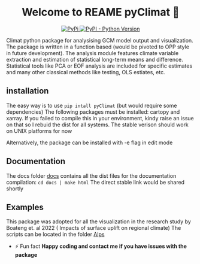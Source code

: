 
<h1 align="center">Welcome to REAME pyClimat 👋</h1>

<p align="center">
<a href="https://pypi.python.org/pypi/py" target="_blank">
  <img src="https://img.shields.io/pypi/v/pyClimat.svg" alt="PyPi">
</a>
<a href="https://pypi.org/project/pyClimat" target="_blank">
  <img src="https://img.shields.io/pypi/pyversions/pyClimat" alt="PyPI - Python Version">
</a>
</h1>

Climat python package for analysising GCM model output and visualization. The package is written in a function based 
(would be pivoted to OPP style in future development). The analysis module features climate variable extraction 
and estimation of statistical long-term means and difference. Statistical tools like PCA or EOF analysis are included for specific 
estimates and many other classical methods like testing, OLS estiates, etc. 

## installation 

The easy way is to use `pip intall pyClimat` (but would require some dependencies)
The following packages must be installed: cartopy and xarray. If you failed to compile this in your environment,
kindy raise an issue on that so I rebuid the dist for all systems. The stable verison should work on UNIX platforms for now

Alternatively, the package can be installed with -e flag in edit mode

## Documentation 

The docs folder [docs](./docs/) contains all the dist files for the documentation compilation: 
 `cd docs | make html`
The direct stable link would be shared shortly

## Examples

This package was adopted for all the visualization in the research study by Boateng et. al 2022 ( Impacts of surface uplift on regional climate)
The scripts can be located in the folder [Alps](./examples/Alps/)


- ⚡ Fun fact **Happy coding and contact me if you have issues with the package**

